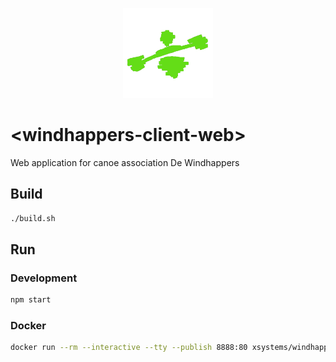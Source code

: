 <p align="center">
  <img width="144" src="images/windhappers-icon_144x144.png"></img>
</p>

# \<windhappers-client-web\>

Web application for canoe association De Windhappers

## Build

```sh
./build.sh
```

## Run

### Development

```sh
npm start
```

### Docker

```sh
docker run --rm --interactive --tty --publish 8888:80 xsystems/windhappers-client-web
```
